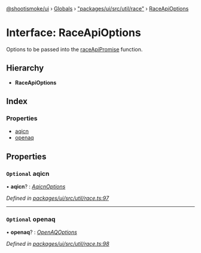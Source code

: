 [@shootismoke/ui](../README.md) › [Globals](../globals.md) › ["packages/ui/src/util/race"](../modules/_packages_ui_src_util_race_.md) › [RaceApiOptions](_packages_ui_src_util_race_.raceapioptions.md)

# Interface: RaceApiOptions

Options to be passed into the [raceApiPromise](../modules/_packages_ui_src_util_race_.md#raceapipromise) function.

## Hierarchy

* **RaceApiOptions**

## Index

### Properties

* [aqicn](_packages_ui_src_util_race_.raceapioptions.md#optional-aqicn)
* [openaq](_packages_ui_src_util_race_.raceapioptions.md#optional-openaq)

## Properties

### `Optional` aqicn

• **aqicn**? : *[AqicnOptions](_packages_dataproviders_src_providers_aqicn_fetchby_.aqicnoptions.md)*

*Defined in [packages/ui/src/util/race.ts:97](https://github.com/shootismoke/common/blob/29c80cb/packages/ui/src/util/race.ts#L97)*

___

### `Optional` openaq

• **openaq**? : *[OpenAQOptions](_packages_dataproviders_src_providers_openaq_fetchby_.openaqoptions.md)*

*Defined in [packages/ui/src/util/race.ts:98](https://github.com/shootismoke/common/blob/29c80cb/packages/ui/src/util/race.ts#L98)*
